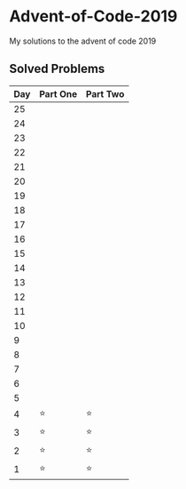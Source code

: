 # Advent-of-Code-2019
My solutions to the advent of code 2019 


## Solved Problems

|Day| Part One  | Part Two |
|---|---|---|
|25|||
|24|||
|23|||
|22|||
|21|||
|20|||
|19|||
|18|||
|17|||
|16|||
|15|||
|14|||
|13|||
|12|||
|11|||
|10|||
|9|||
|8|||
|7|||
|6|||
|5|||
|4|⭐|⭐|
|3|⭐|⭐|
|2|⭐|⭐|
|1|⭐|⭐|
